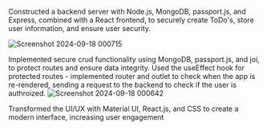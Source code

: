 Constructed a backend server with Node.js, MongoDB, passport.js, and Express, combined with a React frontend, to
securely create ToDo's, store user information, and ensure user security.

![Screenshot 2024-09-18 000715](https://github.com/user-attachments/assets/8ae4afb2-2453-4933-a2d0-70f52ff5760e)


Implemented secure crud functionality using MongoDB, passport.js, and joi, to protect routes and ensure data integrity. Used the useEffect hook for 
protected routes - implemented router and outlet to check when the app is re-rendered, sending a request to the backend to check if the user is authroized.
![Screenshot 2024-09-18 000642](https://github.com/user-attachments/assets/74c1ce43-c4f7-4ddb-951f-53367eb930ae)




Transformed the UI/UX with Material UI, React.js, and CSS to create a modern interface, increasing user engagement
